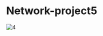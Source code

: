 # Network-project5
![4](https://user-images.githubusercontent.com/56322167/214601525-c899b6c6-53bf-48ad-8eea-320178704f25.JPG)
